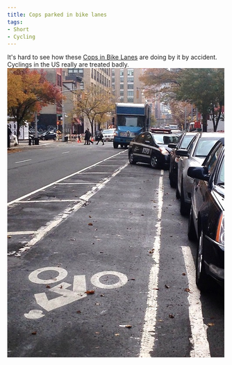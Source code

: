 ```yaml
---
title: Cops parked in bike lanes
tags:
- Short
- Cycling
---
```


It's hard to see how these 
[Cops in Bike Lanes](http://copsinbikelanes.tumblr.com) are doing by it by accident. 
Cyclings in the US really are treated badly. 
![](/images/static_52001c0be4b09bc7c9f838c9_52224ed3e4b0ba9919a3e0e1_52ec22dce4b02e7340de6d15_1391207134068_tumblr_mwr21ayFtg1sjcsu0o1_500.jpg)
